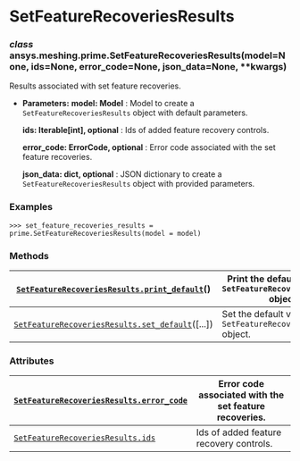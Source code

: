<!-- vale off -->

<a id="setfeaturerecoveriesresults"></a>

# SetFeatureRecoveriesResults

<a id="ansys.meshing.prime.SetFeatureRecoveriesResults"></a>

### *class* ansys.meshing.prime.SetFeatureRecoveriesResults(model=None, ids=None, error_code=None, json_data=None, \*\*kwargs)

Results associated with set feature recoveries.

* **Parameters:**
  **model: Model**
  : Model to create a `SetFeatureRecoveriesResults` object with default parameters.

  **ids: Iterable[int], optional**
  : Ids of added feature recovery controls.

  **error_code: ErrorCode, optional**
  : Error code associated with the set feature recoveries.

  **json_data: dict, optional**
  : JSON dictionary to create a `SetFeatureRecoveriesResults` object with provided parameters.

### Examples

```pycon
>>> set_feature_recoveries_results = prime.SetFeatureRecoveriesResults(model = model)
```

<!-- !! processed by numpydoc !! -->

### Methods

| [`SetFeatureRecoveriesResults.print_default`](ansys.meshing.prime.SetFeatureRecoveriesResults.print_default.md#ansys.meshing.prime.SetFeatureRecoveriesResults.print_default)()   | Print the default values of `SetFeatureRecoveriesResults` object.   |
|-----------------------------------------------------------------------------------------------------------------------------------------------------------------------------------|---------------------------------------------------------------------|
| [`SetFeatureRecoveriesResults.set_default`](ansys.meshing.prime.SetFeatureRecoveriesResults.set_default.md#ansys.meshing.prime.SetFeatureRecoveriesResults.set_default)([...])    | Set the default values of the `SetFeatureRecoveriesResults` object. |

### Attributes

| [`SetFeatureRecoveriesResults.error_code`](ansys.meshing.prime.SetFeatureRecoveriesResults.error_code.md#ansys.meshing.prime.SetFeatureRecoveriesResults.error_code)   | Error code associated with the set feature recoveries.   |
|------------------------------------------------------------------------------------------------------------------------------------------------------------------------|----------------------------------------------------------|
| [`SetFeatureRecoveriesResults.ids`](ansys.meshing.prime.SetFeatureRecoveriesResults.ids.md#ansys.meshing.prime.SetFeatureRecoveriesResults.ids)                        | Ids of added feature recovery controls.                  |
<!-- vale on -->
